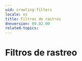 ```yaml
---
uid: crawling-filters
locale: es
title: Filtros de rastreo
dnnversion: 09.02.00
related-topics: 
---
```


# Filtros de rastreo
